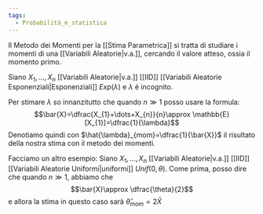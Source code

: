 ```yaml
---
tags:
  - Probabilità_e_statistica
---
```

Il Metodo dei Momenti per la [[Stima Parametrica]] si tratta di studiare i momenti di una [[Variabili Aleatorie|v.a.]], cercando il valore atteso, ossia il momento primo.

Siano $X_{1},\dots,X_{n}$ [[Variabili Aleatorie|v.a.]] [[IID]] [[Variabili Aleatorie Esponenziali|Esponenziali]] $Exp(\lambda)$ e $\lambda$ è incognito.

Per stimare $\lambda$ so innanzitutto che quando $n\gg1$ posso usare la formula:
$$\bar{X}=\dfrac{X_{1}+\dots+X_{n}}{n}\approx \mathbb{E}[X_{1}]=\dfrac{1}{\lambda}$$
Denotiamo quindi con $\hat{\lambda}_{mom}=\dfrac{1}{\bar{X}}$ il risultato della nostra stima con il metodo dei momenti.

Facciamo un altro esempio:
Siano $X_{1},\dots,X_{n}$ [[Variabili Aleatorie|v.a.]] [[IID]] [[Variabili Aleatorie Uniformi|uniformi]] $Unif(0,\theta)$.
Come prima, posso dire che quando $n\gg 1$, abbiamo che 
$$\bar{X}\approx \dfrac{\theta}{2}$$
e allora la stima in questo caso sarà $\hat{\theta}_{mom}=2\bar{X}$
